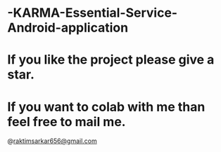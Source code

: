 # -KARMA-Essential-Service-Android-application

# If you like the project please give a star.

# If you want  to colab with me than feel free to mail me.
   @raktimsarkar656@gmail.com
